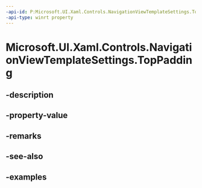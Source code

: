 ```yaml
---
-api-id: P:Microsoft.UI.Xaml.Controls.NavigationViewTemplateSettings.TopPadding
-api-type: winrt property
---
```


<!-- Property syntax.
public double TopPadding { get; }
-->

# Microsoft.UI.Xaml.Controls.NavigationViewTemplateSettings.TopPadding

## -description

## -property-value

## -remarks

## -see-also

## -examples

